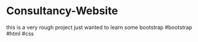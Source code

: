 # Consultancy-Website

this is a very rough project just wanted to learn some bootstrap
#bootstrap
#html
#css
